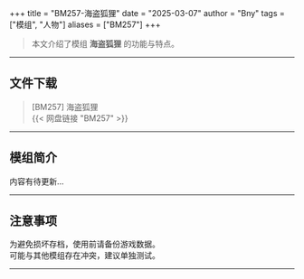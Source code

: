 +++
title = "BM257-海盗狐狸"
date = "2025-03-07"
author = "Bny"
tags = ["模组", "人物"]
aliases = ["BM257"]
+++

> 本文介绍了模组 **海盗狐狸** 的功能与特点。

---

## 文件下载

> [BM257] 海盗狐狸  
{{< 网盘链接 "BM257" >}}  

---

## 模组简介

>  
内容有待更新...  

---

## 注意事项

>  
为避免损坏存档，使用前请备份游戏数据。  
可能与其他模组存在冲突，建议单独测试。  

---


